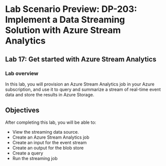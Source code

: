 # Lab Scenario Preview: DP-203: Implement a Data Streaming Solution with Azure Stream Analytics

## Lab 17: Get started with Azure Stream Analytics

### Lab overview

In this lab, you will provision an Azure Stream Analytics job in your Azure subscription, and use it to query and summarize a stream of real-time event data and store the results in Azure Storage.


## Objectives

After completing this lab, you will be able to:

 - View the streaming data source.
 - Create an Azure Stream Analytics job
 - Create an input for the event stream
 - Create an output for the blob store
 - Create a query
 - Run the streaming job
